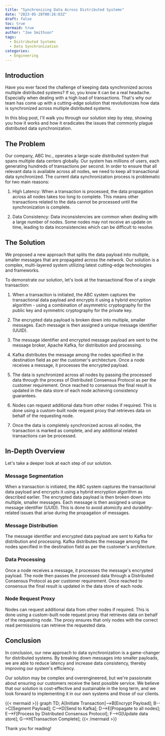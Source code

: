 ```yaml
---
title: "Synchronizing Data Across Distributed Systems"
date: "2023-05-28T00:26:03Z"
draft: false
toc: true
mermaid: true
author: "Joe Smithson"
tags:
  - Distributed Systems
  - Data Synchronization
categories:
  - Engineering
---
```


## Introduction

Have you ever faced the challenge of keeping data synchronized across multiple distributed systems? If so, you know it can be a real headache. Especially when dealing with a high load of transactions. That's why our team has come up with a cutting-edge solution that revolutionizes how data is synchronized across multiple distributed systems. 

In this blog post, I'll walk you through our solution step by step, showing you how it works and how it eradicates the issues that commonly plague distributed data synchronization. 

## The Problem

Our company, ABC Inc., operates a large-scale distributed system that spans multiple data centers globally. Our system has millions of users, each generating hundreds of transactions per second. In order to ensure that all relevant data is available across all nodes, we need to keep all transactional data synchronized. The current data synchronization process is problematic for two main reasons:

1. High Latency: When a transaction is processed, the data propagation across all nodes takes too long to complete. This means other transactions related to the data cannot be processed until the synchronization is complete.

2. Data Consistency: Data inconsistencies are common when dealing with a large number of nodes. Some nodes may not receive an update on time, leading to data inconsistencies which can be difficult to resolve.

## The Solution

We proposed a new approach that splits the data payload into multiple, smaller messages that are propagated across the network. Our solution is a complex, multi-layered system utilizing latest cutting-edge technologies and frameworks. 

To demonstrate our solution, let's look at the transactional flow of a single transaction:

1. When a transaction is initiated, the ABC system captures the transactional data payload and encrypts it using a hybrid encryption algorithm - using a combination of asymmetric cryptography for the public key and symmetric cryptography for the private key. 

2. The encrypted data payload is broken down into multiple, smaller messages. Each message is then assigned a unique message identifier (UUID).

3. The message identifier and encrypted message payload are sent to the message broker, Apache Kafka, for distribution and processing. 

4. Kafka distributes the message among the nodes specified in the destination field as per the customer's architecture. Once a node receives a message, it processes the encrypted payload. 

5. The data is synchronized across all nodes by passing the processed data through the process of Distributed Consensus Protocol as per the customer requirement. Once reached to consensus the final result is updated in the data store of each node achieving consistency guarantees.

6. Nodes can request additional data from other nodes if required. This is done using a custom-built node request proxy that retrieves data on behalf of the requesting node.

7. Once the data is completely synchronized across all nodes, the transaction is marked as complete, and any additional related transactions can be processed.

## In-Depth Overview

Let's take a deeper look at each step of our solution. 

### Message Segmentation

When a transaction is initiated, the ABC system captures the transactional data payload and encrypts it using a hybrid encryption algorithm as described earlier. The encrypted data payload is then broken down into multiple, smaller messages. Each message is then assigned a unique message identifier (UUID). This is done to avoid atomicity and durability-related issues that arise during the propagation of messages. 

### Message Distribution

The message identifier and encrypted data payload are sent to Kafka for distribution and processing. Kafka distributes the message among the nodes specified in the destination field as per the customer's architecture. 

### Data Processing

Once a node receives a message, it processes the message's encrypted payload. The node then passes the processed data through a Distributed Consensus Protocol as per customer requirement. Once reached to consensus the final result is updated in the data store of each node.

### Node Request Proxy

Nodes can request additional data from other nodes if required. This is done using a custom-built node request proxy that retrieves data on behalf of the requesting node. The proxy ensures that only nodes with the correct read permissions can retrieve the requested data.

## Conclusion

In conclusion, our new approach to data synchronization is a game-changer for distributed systems. By breaking down messages into smaller payloads, we are able to reduce latency and increase data consistency, thereby improving our system's efficiency. 

Our solution may be complex and overengineered, but we're passionate about ensuring our customers receive the best possible service. We believe that our solution is cost-effective and sustainable in the long term, and we look forward to implementing it in our own systems and those of our clients.

{{< mermaid >}}
  graph TD;
  A[Initiate Transaction]-->B[Encrypt Payload];
  B-->C[Segment Payload];
  C-->D[Send to Kafka];
  D-->E[Propagate to all nodes];
  E-->F[Process by Distributed Consensus Protocol];
  F-->G[Update data store];
  G-->H[Transaction Complete];
{{< /mermaid >}} 

Thank you for reading!